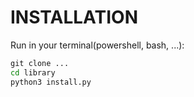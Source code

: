 # INSTALLATION

Run in your terminal(powershell, bash, ...):
```cmd
git clone ...
cd library
python3 install.py
```



